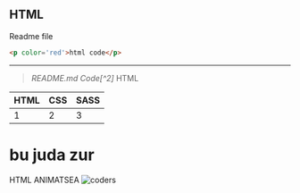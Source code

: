 HTML
---
Readme file
```html
<p color='red'>html code</p>
```
***
>  _README.md Code[^2]_ HTML

HTML | CSS | SASS
|--- |------- |--- |
1 | 2 | 3

bu juda zur
===
HTML ANIMATSEA
![coders](https://learncodeonline.in/mascot.png)
